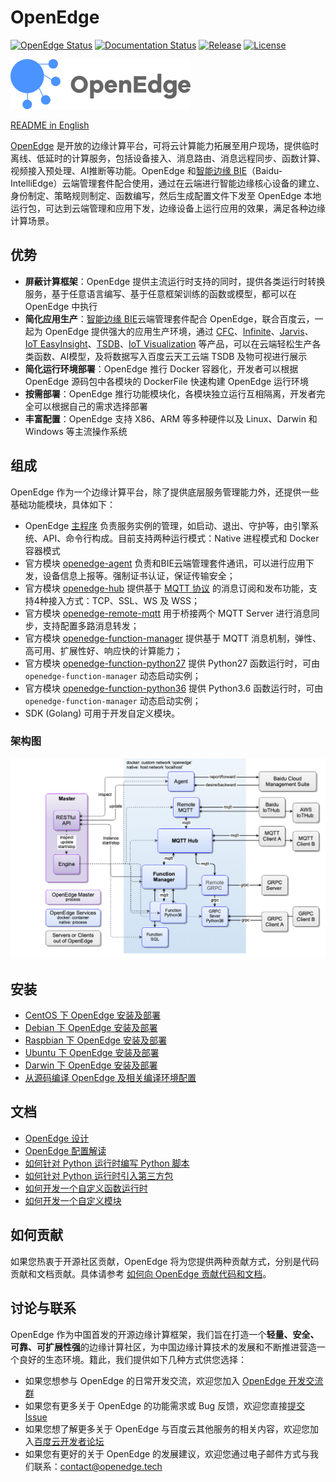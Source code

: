 # OpenEdge

[![OpenEdge Status](https://travis-ci.com/baidu/openedge.svg?branch=master)](https://travis-ci.com/baidu/openedge)  [![Documentation Status](https://img.shields.io/badge/文档-最新-brightgreen.svg?style=flat)](https://openedge.tech/zh)    [![Release](https://img.shields.io/github/release-pre/baidu/openedge.svg?color=blue&label=pre-release)](https://github.com/baidu/openedge/releases)    [![License](https://img.shields.io/github/license/baidu/openedge.svg?color=blue)](LICENSE)

![OpenEdge-logo](./doc/images/logo/logo-with-name.png)

[README in English](./README.md)

[OpenEdge](https://openedge.tech) 是开放的边缘计算平台，可将云计算能力拓展至用户现场，提供临时离线、低延时的计算服务，包括设备接入、消息路由、消息远程同步、函数计算、视频接入预处理、AI推断等功能。OpenEdge 和[智能边缘 BIE](https://cloud.baidu.com/product/bie.html)（Baidu-IntelliEdge）云端管理套件配合使用，通过在云端进行智能边缘核心设备的建立、身份制定、策略规则制定、函数编写，然后生成配置文件下发至 OpenEdge 本地运行包，可达到云端管理和应用下发，边缘设备上运行应用的效果，满足各种边缘计算场景。

## 优势

- **屏蔽计算框架**：OpenEdge 提供主流运行时支持的同时，提供各类运行时转换服务，基于任意语言编写、基于任意框架训练的函数或模型，都可以在 OpenEdge 中执行
- **简化应用生产**：[智能边缘 BIE](https://cloud.baidu.com/product/bie.html)云端管理套件配合 OpenEdge，联合百度云，一起为 OpenEdge 提供强大的应用生产环境，通过 [CFC](https://cloud.baidu.com/product/cfc.html)、[Infinite](https://cloud.baidu.com/product/infinite.html)、[Jarvis](http://di.baidu.com/product/jarvis)、[IoT EasyInsight](https://cloud.baidu.com/product/ist.html)、[TSDB](https://cloud.baidu.com/product/tsdb.html)、[IoT Visualization](https://cloud.baidu.com/product/iotviz.html) 等产品，可以在云端轻松生产各类函数、AI模型，及将数据写入百度云天工云端 TSDB 及物可视进行展示
- **简化运行环境部署**：OpenEdge 推行 Docker 容器化，开发者可以根据 OpenEdge 源码包中各模块的 DockerFile 快速构建 OpenEdge 运行环境
- **按需部署**：OpenEdge 推行功能模块化，各模块独立运行互相隔离，开发者完全可以根据自己的需求选择部署
- **丰富配置**：OpenEdge 支持 X86、ARM 等多种硬件以及 Linux、Darwin 和 Windows 等主流操作系统

## 组成

OpenEdge 作为一个边缘计算平台，除了提供底层服务管理能力外，还提供一些基础功能模块，具体如下：

- OpenEdge [主程序](./doc/zh-cn/overview/OpenEdge-design.md#主程序) 负责服务实例的管理，如启动、退出、守护等，由引擎系统、API、命令行构成。目前支持两种运行模式：Native 进程模式和 Docker 容器模式
- 官方模块 [openedge-agent](./doc/zh-cn/overview/OpenEdge-design.md#openedge-agent) 负责和BIE云端管理套件通讯，可以进行应用下发，设备信息上报等。强制证书认证，保证传输安全；
- 官方模块 [openedge-hub](./doc/zh-cn/overview/OpenEdge-design.md#openedge-hub) 提供基于 [MQTT 协议](http://docs.oasis-open.org/mqtt/mqtt/v3.1.1/os/mqtt-v3.1.1-os.html) 的消息订阅和发布功能，支持4种接入方式：TCP、SSL、WS 及 WSS；
- 官方模块 [openedge-remote-mqtt](./doc/zh-cn/overview/OpenEdge-design.md#openedge-remote-mqtt) 用于桥接两个 MQTT Server 进行消息同步，支持配置多路消息转发；
- 官方模块 [openedge-function-manager](./doc/zh-cn/overview/OpenEdge-design.md#openedge-function-manager) 提供基于 MQTT 消息机制，弹性、高可用、扩展性好、响应快的计算能力；
- 官方模块 [openedge-function-python27](./doc/zh-cn/overview/OpenEdge-design.md#openedge-function-python27) 提供 Python27 函数运行时，可由 `openedge-function-manager` 动态启动实例；
- 官方模块 [openedge-function-python36](./doc/zh-cn/overview/OpenEdge-design.md#openedge-function-python36) 提供 Python3.6 函数运行时，可由`openedge-function-manager` 动态启动实例；
- SDK (Golang) 可用于开发自定义模块。

### 架构图

![架构图](./doc/images/overview/design/openedge_design.png)

## 安装

- [CentOS 下 OpenEdge 安装及部署](./doc/zh-cn/setup/Install-OpenEdge-on-CentOS.md)
- [Debian 下 OpenEdge 安装及部署](./doc/zh-cn/setup/Install-OpenEdge-on-Debian.md)
- [Raspbian 下 OpenEdge 安装及部署](./doc/zh-cn/setup/Install-OpenEdge-on-Raspbian.md)
- [Ubuntu 下 OpenEdge 安装及部署](./doc/zh-cn/setup/Install-OpenEdge-on-Ubuntu.md)
- [Darwin 下 OpenEdge 安装及部署](./doc/zh-cn/setup/Install-OpenEdge-on-Darwin.md)
- [从源码编译 OpenEdge 及相关编译环境配置](./doc/zh-cn/setup/Build-OpenEdge-from-Source.md)

## 文档

- [OpenEdge 设计](./doc/zh-cn/overview/OpenEdge-design.md)
- [OpenEdge 配置解读](./doc/zh-cn/tutorials/Config-interpretation.md)
- [如何针对 Python 运行时编写 Python 脚本](./doc/zh-cn/customize/How-to-write-a-python-script-for-python-runtime.md)
- [如何针对 Python 运行时引入第三方包](./doc/zh-cn/customize/How-to-import-third-party-libraries-for-python-runtime.md)
- [如何开发一个自定义函数运行时](./doc/zh-cn/customize/How-to-develop-a-customize-runtime-for-function.md)
- [如何开发一个自定义模块](./doc/zh-cn/customize/How-to-develop-a-customize-module-for-OpenEdge.md)

## 如何贡献

如果您热衷于开源社区贡献，OpenEdge 将为您提供两种贡献方式，分别是代码贡献和文档贡献。具体请参考 [如何向 OpenEdge 贡献代码和文档](./CONTRIBUTING-CN.md)。

## 讨论与联系

OpenEdge 作为中国首发的开源边缘计算框架，我们旨在打造一个**轻量、安全、可靠、可扩展性强**的边缘计算社区，为中国边缘计算技术的发展和不断推进营造一个良好的生态环境。籍此，我们提供如下几种方式供您选择：

- 如果您想参与 OpenEdge 的日常开发交流，欢迎您加入 [OpenEdge 开发交流群](https://openedge.bj.bcebos.com/Wechat/Wechat-OpenEdge.png)
- 如果您有更多关于 OpenEdge 的功能需求或 Bug 反馈，欢迎您直接[提交 Issue](https://github.com/baidu/openedge/issues)
- 如果您想了解更多关于 OpenEdge 与百度云其他服务的相关内容，欢迎您加入[百度云开发者论坛](https://cloud.baidu.com/forum/bce)
- 如果您有更好的关于 OpenEdge 的发展建议，欢迎您通过电子邮件方式与我们联系：<contact@openedge.tech>
